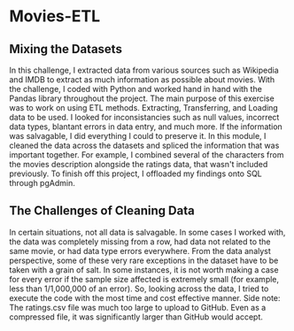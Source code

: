 # Movies-ETL

## Mixing the Datasets
In this challenge, I extracted data from various sources such as Wikipedia and IMDB to extract as much information as possible about movies. With the challenge, I coded with Python and worked hand in hand with the Pandas library throughout the project. The main purpose of this exercise was to work on using ETL methods. Extracting, Transferring, and Loading data to be used. I looked for inconsistancies such as null values, incorrect data types, blantant errors in data entry, and much more. If the information was salvagable, I did everything I could to preserve it. In this module, I cleaned the data across the datasets and spliced the information that was important together. For example, I combined several of the characters from the movies description alongside the ratings data, that wasn't included previously. To finish off this project, I offloaded my findings onto SQL through pgAdmin.

## The Challenges of Cleaning Data
In certain situations, not all data is salvagable. In some cases I worked with, the data was completely missing from a row, had data not related to the same movie, or had data type errors everywhere. From the data analyst perspective, some of these very rare exceptions in the dataset have to be taken with a grain of salt. In some instances, it is not worth making a case for every error if the sample size affected is extremely small (for example, less than 1/1,000,000 of an error). So, looking across the data, I tried to execute the code with the most time and cost effective manner. Side note: The ratings.csv file was much too large to upload to GitHub. Even as a compressed file, it was significantly larger than GitHub would accept.
